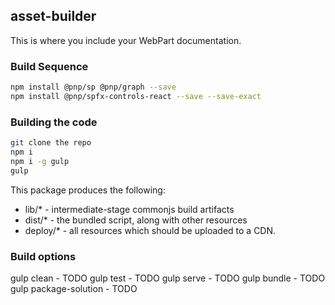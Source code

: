 ## asset-builder

This is where you include your WebPart documentation.

### Build Sequence
```bash
npm install @pnp/sp @pnp/graph --save
npm install @pnp/spfx-controls-react --save --save-exact

```

### Building the code

```bash
git clone the repo
npm i
npm i -g gulp
gulp
```

This package produces the following:

* lib/* - intermediate-stage commonjs build artifacts
* dist/* - the bundled script, along with other resources
* deploy/* - all resources which should be uploaded to a CDN.

### Build options

gulp clean - TODO
gulp test - TODO
gulp serve - TODO
gulp bundle - TODO
gulp package-solution - TODO
